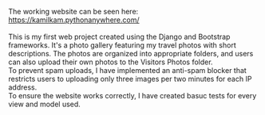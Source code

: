 The working website can be seen here:
https://kamilkam.pythonanywhere.com/
<br>
<br>
This is my first web project created using the Django and Bootstrap frameworks. It's a photo gallery featuring my travel photos with short descriptions. The photos are organized into appropriate folders, and users can also upload their own photos to the Visitors Photos folder.
<br>
To prevent spam uploads, I have implemented an anti-spam blocker that restricts users to uploading only three images per two minutes for each IP address.
<br>
To ensure the website works correctly, I have created basuc tests for every view and model used.
